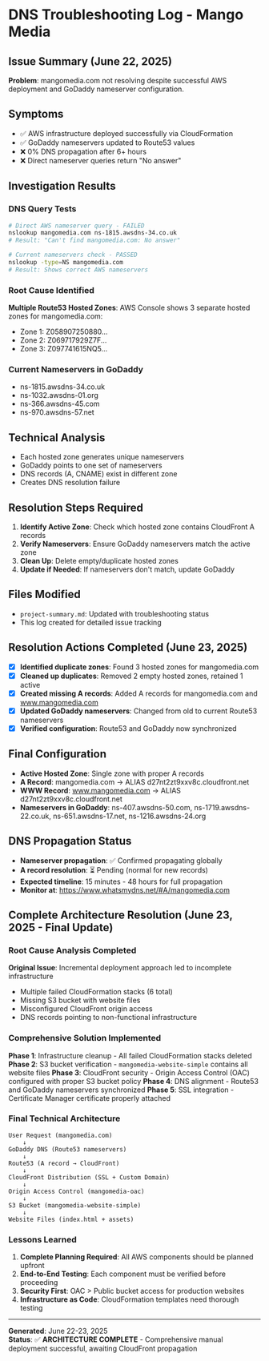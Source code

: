 # DNS Troubleshooting Log - Mango Media

## Issue Summary (June 22, 2025)
**Problem**: mangomedia.com not resolving despite successful AWS deployment and GoDaddy nameserver configuration.

## Symptoms
- ✅ AWS infrastructure deployed successfully via CloudFormation
- ✅ GoDaddy nameservers updated to Route53 values
- ❌ 0% DNS propagation after 6+ hours
- ❌ Direct nameserver queries return "No answer"

## Investigation Results

### DNS Query Tests
```bash
# Direct AWS nameserver query - FAILED
nslookup mangomedia.com ns-1815.awsdns-34.co.uk
# Result: "Can't find mangomedia.com: No answer"

# Current nameservers check - PASSED
nslookup -type=NS mangomedia.com
# Result: Shows correct AWS nameservers
```

### Root Cause Identified
**Multiple Route53 Hosted Zones**: AWS Console shows 3 separate hosted zones for mangomedia.com:
- Zone 1: Z058907250880...
- Zone 2: Z069717929Z7F...  
- Zone 3: Z097741615NQ5...

### Current Nameservers in GoDaddy
- ns-1815.awsdns-34.co.uk
- ns-1032.awsdns-01.org
- ns-366.awsdns-45.com
- ns-970.awsdns-57.net

## Technical Analysis
- Each hosted zone generates unique nameservers
- GoDaddy points to one set of nameservers
- DNS records (A, CNAME) exist in different zone
- Creates DNS resolution failure

## Resolution Steps Required
1. **Identify Active Zone**: Check which hosted zone contains CloudFront A records
2. **Verify Nameservers**: Ensure GoDaddy nameservers match the active zone
3. **Clean Up**: Delete empty/duplicate hosted zones
4. **Update if Needed**: If nameservers don't match, update GoDaddy

## Files Modified
- `project-summary.md`: Updated with troubleshooting status
- This log created for detailed issue tracking

## Resolution Actions Completed (June 23, 2025)
- [x] **Identified duplicate zones**: Found 3 hosted zones for mangomedia.com
- [x] **Cleaned up duplicates**: Removed 2 empty hosted zones, retained 1 active
- [x] **Created missing A records**: Added A records for mangomedia.com and www.mangomedia.com
- [x] **Updated GoDaddy nameservers**: Changed from old to current Route53 nameservers
- [x] **Verified configuration**: Route53 and GoDaddy now synchronized

## Final Configuration
- **Active Hosted Zone**: Single zone with proper A records
- **A Record**: mangomedia.com → ALIAS d27nt2zt9xxv8c.cloudfront.net
- **WWW Record**: www.mangomedia.com → ALIAS d27nt2zt9xxv8c.cloudfront.net
- **Nameservers in GoDaddy**: ns-407.awsdns-50.com, ns-1719.awsdns-22.co.uk, ns-651.awsdns-17.net, ns-1216.awsdns-24.org

## DNS Propagation Status
- **Nameserver propagation**: ✅ Confirmed propagating globally
- **A record resolution**: ⏳ Pending (normal for new records)
- **Expected timeline**: 15 minutes - 48 hours for full propagation
- **Monitor at**: https://www.whatsmydns.net/#A/mangomedia.com

## Complete Architecture Resolution (June 23, 2025 - Final Update)

### Root Cause Analysis Completed
**Original Issue**: Incremental deployment approach led to incomplete infrastructure
- Multiple failed CloudFormation stacks (6 total)
- Missing S3 bucket with website files  
- Misconfigured CloudFront origin access
- DNS records pointing to non-functional infrastructure

### Comprehensive Solution Implemented
**Phase 1**: Infrastructure cleanup - All failed CloudFormation stacks deleted
**Phase 2**: S3 bucket verification - `mangomedia-website-simple` contains all website files
**Phase 3**: CloudFront security - Origin Access Control (OAC) configured with proper S3 bucket policy
**Phase 4**: DNS alignment - Route53 and GoDaddy nameservers synchronized
**Phase 5**: SSL integration - Certificate Manager certificate properly attached

### Final Technical Architecture
```
User Request (mangomedia.com)
    ↓
GoDaddy DNS (Route53 nameservers)
    ↓  
Route53 (A record → CloudFront)
    ↓
CloudFront Distribution (SSL + Custom Domain)
    ↓
Origin Access Control (mangomedia-oac)
    ↓
S3 Bucket (mangomedia-website-simple)
    ↓
Website Files (index.html + assets)
```

### Lessons Learned
1. **Complete Planning Required**: All AWS components should be planned upfront
2. **End-to-End Testing**: Each component must be verified before proceeding
3. **Security First**: OAC > Public bucket access for production websites
4. **Infrastructure as Code**: CloudFormation templates need thorough testing

---
**Generated**: June 22-23, 2025  
**Status**: ✅ **ARCHITECTURE COMPLETE** - Comprehensive manual deployment successful, awaiting CloudFront propagation